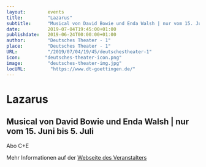 ```yaml
---
layout:        events
title:         "Lazarus"
subtitle:      "Musical von David Bowie und Enda Walsh | nur vom 15. Juni bis 5. Juli"
date:          2019-07-04T19:45:00+01:00
publishdate:   2019-06-24T00:00:00+01:00
author:        "Deutsches Theater - 1"
place:         "Deutsches Theater - 1"
URL:           "/2019/07/04/19/45/deutschestheater-1"
icon:         "deutsches-theater-icon.png"
image:         "deutsches-theater-img.jpg"
locURL:         "https://www.dt-goettingen.de/"
---
```


Lazarus
===========

Musical von David Bowie und Enda Walsh | nur vom 15. Juni bis 5. Juli
-----------

 Abo C+E

Mehr Informationen auf der [Webseite des Veranstalters](https://www.dt-goettingen.de/stueck/lazarus/)
